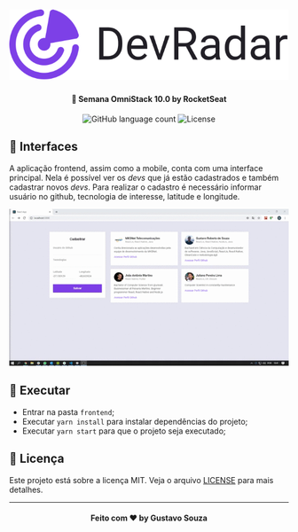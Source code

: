 <h1 align="center">
    <img alt="Dev Radar" src="../.github/logo.svg" />
</h1>

<h4 align="center">
  🚀 Semana OmniStack 10.0 by RocketSeat
</h4>

<p align="center">
  <img alt="GitHub language count" src="https://img.shields.io/github/languages/count/guuhx97/dev-radar">
  <img alt="License" src="https://img.shields.io/badge/license-MIT-brightgreen">
</p>

## 📱 Interfaces
A aplicação frontend, assim como a mobile, conta com uma interface principal. Nela é possível ver os *devs* que já estão cadastrados e também cadastrar novos *devs*. Para realizar o cadastro é necessário informar usuário no github, tecnologia de interesse, latitude e longitude.


<div align="center">
    <img alt="Dev Radar" src="../.github/frontend-devradar.gif" />
</div>

## 🔄 Executar
- Entrar na pasta `frontend`;
 - Executar `yarn install` para instalar dependências do projeto;
 - Executar `yarn start` para que o projeto seja executado;

 ## 📝 Licença
Este projeto está sobre a licença MIT. Veja o arquivo [LICENSE](../LICENSE.md) para mais detalhes.


---
<h4 align="center">
  Feito com ❤️ by Gustavo Souza
</h4>

